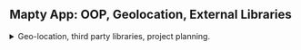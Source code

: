 ## Mapty App: OOP, Geolocation, External Libraries

<details>
<summary>
Geo-location, third party libraries, project planning.
</summary>

an application that shows a map, loaded from 3rd party api, the location, from the browser geo-location, keeping track of workout information.
adding marks, jumping to location, and stuff like that. information is kept through out sessions.

lots of work with the html.

### How to Plan a Web Project

<details>
<summary>
The planning stages of creating a new application.
</summary>

Before we write the first line of code, we should have a plan. what features we want, what architecture we wish to use, etc...

there are many ways to do this, depending on the company, the tools, the goal, etc..

we start with something called 'User Stories'. they tell us what features we want, which we will use to create a flowchart, which will help us decide on the architecture.

> 1. _User Stories_ - Description of the the application from the user's perspective. All user stories put together describe the entire application.
> 2. _Features_
> 3. _Flowchart_ - WHAT we will build
> 4. _Architecture_ - HOW we will build it

in big projects, this is what the software architect does, but even in small scale programs and modules, there is an equivalent step.

if we don't have a solid vision of architecture, we might end up with spaghetti code: messy, hard to follow and hard to maintain.

After the planning step, we can begin development, which is implementing the features and writing the code.

User Stories

> - Description of the the application from the user's perspective
> - Common format: "as a **[type of user]** i want **[an action]** so that **[a benefit]**"
>
> Answer the questions: who, what, why.
> examples:
>
> 1. As a **user**, I want to **log my running workouts with location, distance, time, pace and steps/minute** so I can **keep a log of all my running**.
> 2. As a **user**, I want to **log my cycling workouts with location, distance, time, speed and elevation gain** so I can **keep a log of all my cycling**.
> 3. As a **user**, I want to **see all my workouts in a glance**, so I can easily **keep track of my progress over time**.
> 4. As a **user**, I want to also **see all my workouts on a map**, so I can easily **check where I work out the most**.
> 5. As a **user**,I want to **see all my workout when I leave the app and come back later**, so that I can **keep using the app over time**.

different people come up with different user stories. in the real world we don't have a final project ready to compare with, we start with user stories and build up.

Features

features are created from the user stories

| User Stories                                                     | Features                                                                                                                                     |
| ---------------------------------------------------------------- | -------------------------------------------------------------------------------------------------------------------------------------------- |
| log running with location, distance, time, pace, steps/minute    | Map where user clicks to add a new workout. geo-location to display map at current location. form to input distant, time, pace, steps/minute |
| log cycling with location, distance, time, speed, elevation gain | form to input distance,time, speed, elevation gain.                                                                                          |
| see workouts at a glance                                         | Display all workouts in a list.                                                                                                              |
| see workout on a map                                             | Display all workout on the map.                                                                                                              |
| see all workout when leaving and coming back to the app          | Data should persist over time (local storage, database). read this data and display it when page loads                                       |

Flowchart

which features are we implementing, how the features interact with on another,how data flows from one feature to another. this helps us shape the features into concrete ideas.

we start with events, like the page loading or actions the user can take. the flowchart is an evolving document, it won't be perfect from the start.

![Mapty-flowchart](15-Mapty/starter/Mapty-flowchart.png)

> Revised Features
>
> 1. geo-location to display map at current location.
> 2. map where user clicks to add new workout.
> 3. form to input running: distance, time, pace,step/minute.
> 4. form to input cycling: distance, time, speed, elevation gain.
> 5. display workouts in a list.
> 6. display workouts on the map.
> 7. store workout data in the browser
> 8. on page load, read the saved data and display
> 9. move map to workout location on click.

the flowchart is still an abstraction level, it has nothing to do with the languages we use to create the app

Architecture

just like the flowchart, we don't need to have a perfect architecture from the start, it's subject to changes.

</details>

### Using the Geolocation API

<details>
<summary>
Getting Geo-location information from the browser
</summary>

we start implementing the features, the first one is the geo-location api. it's part of the API the browser gives us, like internationalizing, timers, locale, alerts, camera access, etc...

we get it from the navigator object. we pass two callbacks function, one for success, and one for error.
for old browsers, we might need to check if the navigator exists.

if we block the location request we can click the icon on the address bar to clear the block. a block remains even after reloading the page.

```js
if (navigator.geolocation) {
  navigator.geolocation.getCurrentPosition(
    function (position) {
      const { longitude, latitude } = position.coords;
      console.log(position, longitude, latitude);
    },
    function () {
      alert("could not get your position!");
    }
  );
}
```

we want to use the latitude and longitude to build a google maps url.

</details>

### Displaying A Map Using Leaflet Library

<details>
<summary>
The Leaflet library gives us an api to display and manipulate a map.
</summary>

the next Step is to display the map, we will ue a library called [Leaflet](https://leafletjs.com/). which is an open source library for open source interactive maps.

to use a 3rd party library, we need to include it, we can either download it or use a hoisted version. we need a css file and a JavaScript file.
in the future, we could use package managers like npm. but for now, we take the hoisted version. by grabbing the link and putting it inside the html header section, before our scripts and let's set it to 'defer'.

```html
<!DOCTYPE html>
<html lang="en">
  <head>
    <meta charset="UTF-8" />
    <meta name="viewport" content="width=device-width, initial-scale=1.0" />
    <meta http-equiv="X-UA-Compatible" content="ie=edge" />
    <link rel="shortcut icon" type="image/png" href="/icon.png" />

    <link
      href="https://fonts.googleapis.com/css2?family=Manrope:wght@400;600;700;800&display=swap"
      rel="stylesheet"
    />

    <link
      rel="stylesheet"
      href="https://unpkg.com/leaflet@1.7.1/dist/leaflet.css"
      integrity="sha512-xodZBNTC5n17Xt2atTPuE1HxjVMSvLVW9ocqUKLsCC5CXdbqCmblAshOMAS6/keqq/sMZMZ19scR4PsZChSR7A=="
      crossorigin=""
    />
    <script
      defer
      src="https://unpkg.com/leaflet@1.7.1/dist/leaflet.js"
      integrity="sha512-XQoYMqMTK8LvdxXYG3nZ448hOEQiglfqkJs1NOQV44cWnUrBc8PkAOcXy20w0vlaXaVUearIOBhiXZ5V3ynxwA=="
      crossorigin=""
    ></script>

    <link rel="stylesheet" href="style.css" />

    <script defer src="script.js"></script>
    <title>mapty // Map your workouts</title>
  </head>
  <body></body>
</html>
```

now that we have the library, we need to use it in our page. the library
gives this example.

```js
var map = L.map("map").setView([51.505, -0.09], 13);
L.tileLayer("https://{s}.tile.openstreetmap.org/{z}/{x}/{y}.png", {
  attribution:
    '&copy;<a href="https://www.openstreetmap.org/copyright">OpenStreetMap</a> contributors',
}).addTo(map);

L.marker([51.5, -0.09])
  .addTo(map)
  .bindPopup("A pretty CSS3 popup.<br /> Easily customizable.")
  .openPopup();
```

The L is the namespace for the leaflet library. it's a global variable.

The order of scripts in the html file determines which variables are available for other scripts.

- _.map(elementId)_ - method takes an id of an html object and returns a element representing our map.
- _.setView([coordinates array],zoomLevel)_ - makes us centered on a location with a zoom level. the higher the level the more zoomed in we are.
- _.tileLayer(url,optionsObject)_ - takes a tile url that provides the map theme.
- _.addTo(map variable)_
- _.marker(coordinates)_ - creates a marker element.
- _.bindPopup(options object or text)_ - creates the popup.
- _.openPopup()_ - makes the popup visible.

we use 'openStreetMap' for the tile layer, but we could also use google maps. we can also change the url to get a different theme of map.

#### Displaying a Map Marker

<details>
<summary>
Adding a marker on the leaflet map API.
</summary>

we want to display a marker on whenever we click on the map. we would bind an event handler to the map and get the position for the marker. we can't simply add event listener, to the map element, this time we need to use the map variable that leaflet gives us.
we inspect the variable in the console and see that it follows the convention of having some variables with an underscore, which means we shouldn't use them. there is a prototype chain that we can follow.

it has the _.on()_ method, which allows us to specify events.

```js
console.log(map); //lets look what's inside
map.on("click", function (mapEvent) {
  console.log(mapEvent); // what are map event?
  const { lat, lng } = mapEvent.latlng;
  const markerCoords = [lat, lng];
  L.marker(markerCoords).addTo(map).bindPopup("workout").openPopup();
});
```

if we do this, we can add markers, but when we click somewhere else, the marker closes. and also the marker is kind of bland.

we can pass an options element to the _.bindPopup()_ method.
the documentation of the [popup](https://leafletjs.com/reference-1.7.1.html#popup) element shows us what we can do with each function and what can be passed in.

a lot of the function have fluent interfaces and return the object that was called.

we already have css styles ready, and we can set the content of the popup with the _.setPopupContent()_

```js
const markerCoords = [lat, lng];
const popupOptions = {
  maxWidth: 250,
  minWidth: 100,
  autoClose: false,
  closeOnClick: false,
  className: "running-popup", //we will need to change this
};
L.marker(markerCoords)
  .addTo(map)
  .bindPopup(L.popup(popupOptions))
  .setPopupContent(text)
  .openPopup();
```

the next step is to create a form that sets the markers, instead of having them being created by the user clicking.

</details>

</details>

### Rendering Workout Input Form

<details>
<summary>
Rendering the input form.
</summary>
when the user clicks on the map, we should have a form that the user can interact with to set the workout.

the html

```html
<form class="form hidden">
  <div class="form__row">
    <label class="form__label">Type</label>
    <select class="form__input form__input--type">
      <option value="running">Running</option>
      <option value="cycling">Cycling</option>
    </select>
  </div>
  <div class="form__row">
    <label class="form__label">Distance</label>
    <input class="form__input form__input--distance" placeholder="km" />
  </div>
  <div class="form__row">
    <label class="form__label">Duration</label>
    <input class="form__input form__input--duration" placeholder="min" />
  </div>
  <div class="form__row">
    <label class="form__label">Cadence</label>
    <input class="form__input form__input--cadence" placeholder="step/min" />
  </div>
  <div class="form__row form__row--hidden">
    <label class="form__label">Elev Gain</label>
    <input class="form__input form__input--elevation" placeholder="meters" />
  </div>
  <button class="form__btn">OK</button>
</form>
```

it starts with the 'hidden' css class. we start by showing the form when the map is clicked. for better user experience, we can also focus the cursor to the form.

```js
form.classList.remove("hidden");
inputDistance.focus();
```

we'll add an event for submitting the form.even if there's no submit button, we can submit a form with the <kbd>enter</kbd> key.

we need to clear up the code, extract function, move stuff into outer scope, etc...
we put the mapEvent as a global variable, because we need it when the form is submitted. we prevent the default behavior of the form submission.

we want to change which form shows: cadence or elevation.
when we change the value of the selection, there is an event fired. we just need select the closet ".form\_\_row" element and toggle it.

```js
inputType.addEventListener("change", function (e) {
  inputCadence.closest(".form__row").classList.toggle("form__row--hidden");
  inputElevation.closest(".form__row").classList.toggle("form__row--hidden");
});
```

</details>

### Project Architecture

<details>
<summary>
Refactoring our code into classes and objects. special considerations to binding events
</summary>

we now consider the architecture of the project, there are some different approaches, but in this project, we will use OOP with classes as our focal idea.

> - "where and how to store the data?"
> - "what are our functionalities?"

what is our application about? where does the data comes from, what types of data?

The workout classes, base class and two child classes (running and cycling). we also have the other events, so we will put them on the general App object. we can use the separation to protect the data from changes.

![Class Architecture](15-Mapty/starter/Mapty-architecture-part-1.png)

we start by implementing the App object. don't forget the _'this'_ keyword. and we need to call the methods and constructor. we move all the stuff we want into the class as private fields.

when we pass a function callback, we need so manually bind the object with _.bind(this)_. otherwise, the function is called on the element that called the event.

we set the event handlers inside the constructor.

```js
  _getPosition() {
    if (navigator.geolocation) {
      navigator.geolocation.getCurrentPosition(
        this._loadMap.bind(this),
        function () {
          alert('could not get your position!');
        }
      );
    }
  }
```

</details>

### Managing Workout Data

<details>
<summary>
The workout class hierarchy, creating an object, rendering a marker and the sidebar. 
</summary>

continuing with our oop architecture, we want to create the classes for workouts. we start with the baseClass Workout, which has the common data. in larger projects, we would make the fields, private and provide getters.

the data that isn't set by the constructor cab be declared as a class field. in the real worlds, we would get Unique ID from a library or something, but for this example, we will take the digits from the dateTime Objects.

```js
class Workout {
  date = new Date();
  id = this.date.getTime();
```

we add methods to calculate speed and pace for each of the derived classes. we could probably also use a getter instead.

for the markers:

- [ ] we need to get data from the form.
- [ ] validate the data.
- [ ] create the appropriate workout object, and add it to the workout array.
- [ ] render the workout on the map and in the list
- [ ] hide the form and clear the fields.

the type is stored inside the html, as well as the other properties, which are string (so we need to convert them). there are two 'if' statements because that's how modern JavaScript might look.

```js
const type = inputType.value;
const distance = Number(inputDistance.value);
const duration = Number(inputDuration.value);
if (type === "running") {
  const cadence = Number(inputCadence.value);
}
if (type === "cycling") {
  const elevation = Number(inputElevation.value);
}
```

we check the validity (positive numbers), and if they're not, we return. and we can add an alert. (but i won't do this). we can use the _.every()_ array method together with a rest operator in a function to create a varArgs function.

```js
const validateNumbers = (...inputs) => {
  return inputs.every((inp) => Number(inp) && inp > 0);
};
```

we set the css class with the correct type.

#### Rendering Workout Data Sidebar

<details>
<summary>
Adding an html element to the sidebar.
</summary>

we want a list of the workouts on the sidebar, with a title, data, and some icons.

we make ourselves a new method that takes care of it, by adding an html object to the form to the unordered list.

the pre-built html classes look like this:

```html
<li class="workout workout--running" data-id="1234567890">
  <h2 class="workout__title">Running on April 14</h2>
  <div class="workout__details">
    <span class="workout__icon">🏃‍♂️</span>
    <span class="workout__value">5.2</span>
    <span class="workout__unit">km</span>
  </div>
  <div class="workout__details">
    <span class="workout__icon">⏱</span>
    <span class="workout__value">24</span>
    <span class="workout__unit">min</span>
  </div>
  <div class="workout__details">
    <span class="workout__icon">⚡️</span>
    <span class="workout__value">4.6</span>
    <span class="workout__unit">min/km</span>
  </div>
  <div class="workout__details">
    <span class="workout__icon">🦶🏼</span>
    <span class="workout__value">178</span>
    <span class="workout__unit">spm</span>
  </div>
</li>

<li class="workout workout--cycling" data-id="1234567891">
  <h2 class="workout__title">Cycling on April 5</h2>
  <div class="workout__details">
    <span class="workout__icon">🚴‍♀️</span>
    <span class="workout__value">27</span>
    <span class="workout__unit">km</span>
  </div>
  <div class="workout__details">
    <span class="workout__icon">⏱</span>
    <span class="workout__value">95</span>
    <span class="workout__unit">min</span>
  </div>
  <div class="workout__details">
    <span class="workout__icon">⚡️</span>
    <span class="workout__value">16</span>
    <span class="workout__unit">km/h</span>
  </div>
  <div class="workout__details">
    <span class="workout__icon">⛰</span>
    <span class="workout__value">223</span>
    <span class="workout__unit">m</span>
  </div>
</li>
```

html breakdown:

- the li tag has 'workout' general class and a _specific 'workout--${type}' class_.
- the _workout title_ is simply a different name.
- the four 'workout\_\_details' are not exactly identical.
  1. the icon is different for running and cycling.
  2. duration is the same.
  3. the pace/speed unit is different
  4. final row is either cadence or elevation.

we will need to create each element accordingly. string templates are our friends.

it will be better to create each div elements from a function.

we insert the new element as a sibling.

```js
const html = `<div> ...</div>`;
form.insertAdjacentHTML("afterend", html);
```

we also want to hide list when the form is showing. there is a transition that we want not to happen so we play with the style.

```js
form.style.display = "none";
form.classList.add("hidden");
setTimeout(() => (form.style.display = "grid"), 1000);
```

</details>

#### Move To Marker On Click

<details>
<summary>
finding the marker and moving to it.
</summary>

when we click on an element in the side bar, we want to jump to that position.

we should use a delegate event,attach the event handler to a parent handler and if an event happens, we will take the closest (reverse query selection to get get the parent) workout element.
if the user clicked on something else, we won't find a match!

we use the id and now we can match the element inside the workouts array.

```js
    containerWorkouts.addEventListener('click', this.moveToWorkout.bind(this));

  moveToWorkout(e) {
    const workout = e.target.closest('.workout');
        if (clickedWorkout) //guard
    {
      console.log(clickedWorkout);
      const id = Number(clickedWorkout.dataset.id);
      console.log(id);
      const selectedWorkout = this.#workouts.find(wk => wk.id === id);

      if (selectedWorkout) {
        console.log(selectedWorkout);
        this.#map.setView(selectedWorkout.coords, App.#mapZoomLevel, {
          animate: true,
          pan: {
            duration: 1,
          },
        });
    }
  }
```

we use a method from the leafLet library to move, this is the _.setView(coords,zoomLevel)_ method.m which can also take an object of options.

a final request is to count the clicks on each workout (not displaying it).

</details>

</details>

### Working with Local Storage

<details>
<summary>
Using the local storage to make the data persist across sessions. this has so many issues!
</summary>

[Local Storage](https://developer.mozilla.org/en-US/docs/Web/API/Window/localStorage)

storing the workout in the local storage.

localeStorage is an api the browser gives us. it's a key-value pairs storage (string,string).

we use JSON.Stringify() to convert objects into json. **but there is a problem!**

```js
localStorage.setItem("workouts", JSON.stringify(this.#workouts));
```

localStorage is blocking, so we shouldn't store large amount of data on it.
we can see the local storage in the development tools under the 'application' tab.

to reload the data, we take the string from the local storage and try to use it.

```js
const storedText = localStorage.getItem("workouts");
const storedWorkouts = JSON.parse(storedText);
if (storedWorkouts) {
  console.log(storedWorkouts);
  this.#workouts = storedWorkouts;
  this.#workouts.forEach((wk) => {
    console.log(wk);
    //neither of them work for me
    // this.#renderWorkoutList(wk);
    // this.#renderWorkoutMarker(wk);
  });
}
```

sadly, this doesn't work because we are trying to do things we stuff that don't exist yet, like the map object.

**json stringify doesn't parse objects into classes**. the object prototype chain is lost! the prototype is Object!

I had to play with

```js
if (wk.elevation) {
  Object.setPrototypeOf(wk, Cycling.prototype);
} else {
  Object.setPrototypeOf(wk, Running.prototype);
}
```

and even then the Date property was out! this was so stupid! why is this like this!

another thing we can do is remove the local storage.

```js
  reset() {
    localStorage.removeItem('workouts');
    location.reload();
  }
```

now we can update the project architecture.

![updated architecture](15-Mapty/starter/Mapty-architecture-final.png)

</details>

### Final Considerations

<details>
<summary>
Possible Additions to the project.
</summary>

things we can do on our own.

1. ability to remove/edit a workout.
2. sort the workout by some criteria.
3. rebuild the running and cycling objects. fix the problem with the click!
4. give out better error messages!
5. position the map so that it shows all the workouts (very hard, leaflet library documentation)
6. ability to draw lines and shapes (not just points).
7. get geocode location the coordinates to get the real location (description).
8. display the weather for the workout time and place.

</details>
</details>
